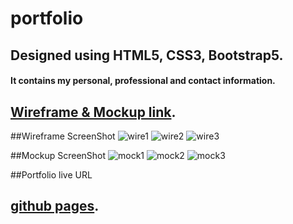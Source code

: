 # portfolio 
## Designed using HTML5, CSS3, Bootstrap5.
#### It contains my personal, professional and contact information.


## [Wireframe & Mockup link](https://www.figma.com/file/a49dw7aCuCqEU5ALXKjVUW/portfolio-wireframe.?node-id=1%3A2).
##Wireframe ScreenShot
![wire1](https://user-images.githubusercontent.com/44707799/182002027-fd8a7b9c-71c0-47a9-9efe-21230ced9981.png)
![wire2](https://user-images.githubusercontent.com/44707799/182002036-b10629c1-dfb1-4c45-b54f-32ce62c8b4b1.png)
![wire3](https://user-images.githubusercontent.com/44707799/182002038-8f0acdf1-fad1-44ad-b305-ebc9250fe36f.png)

##Mockup ScreenShot
![mock1](https://user-images.githubusercontent.com/44707799/182002052-13ffd7dc-7667-4101-ad4c-10d0b321f77e.png)
![mock2](https://user-images.githubusercontent.com/44707799/182002054-e75813cb-cf99-43c3-a229-785962f1f384.png)
![mock3](https://user-images.githubusercontent.com/44707799/182002058-bb5482e8-e11f-4dc1-a01a-e92e60626bd9.png)

##Portfolio live URL
## [github pages](https://manar-olimat.github.io/portfolio/).

